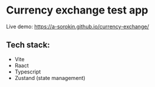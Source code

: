 # Currency exchange test app

Live demo: https://a-sorokin.github.io/currency-exchange/

## Tech stack:
* Vite
* Raact
* Typescript
* Zustand (state management)